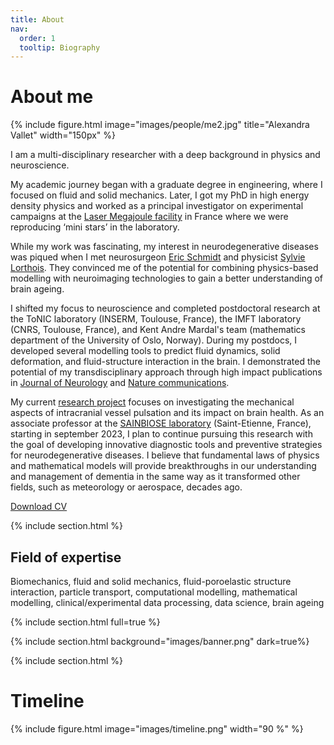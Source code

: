 ```yaml
---
title: About
nav:
  order: 1
  tooltip: Biography
---
```


# <i class="fas fa-face-smile-wink"></i> About me

{%
  include figure.html
  image="images/people/me2.jpg"
  title="Alexandra Vallet"
  width="150px"
%}


I am a multi-disciplinary researcher with a deep background in physics and neuroscience. 

My academic journey began with a graduate degree in engineering, where I focused on fluid and solid mechanics. Later, I got my PhD in high energy density physics and worked as a principal investigator on experimental campaigns at the  [Laser Megajoule facility](https://www-lmj.cea.fr/) in France where we were reproducing ‘mini stars’ in the laboratory.

While my work was fascinating, my interest in neurodegenerative diseases was piqued when I met neurosurgeon [Eric Schmidt](../members/eric-schmidt.html) and physicist [Sylvie Lorthois](../members/sylvie-lorthois.html). They convinced me of the potential for combining physics-based modelling with neuroimaging technologies to gain a better understanding of brain ageing.

I shifted my focus to neuroscience and completed postdoctoral research at the ToNIC laboratory (INSERM, Toulouse, France), the IMFT laboratory (CNRS, Toulouse, France), and Kent Andre Mardal's team (mathematics department of the University of Oslo, Norway). During my postdocs, I developed several modelling tools to predict fluid dynamics, solid deformation, and fluid-structure interaction in the brain. I demonstrated the potential of my transdisciplinary approach through high impact publications in [Journal of Neurology](https://doi.org/ggjtrh) and [Nature communications](https://www.nature.com/articles/s41467-023-36643-5).

My current [research project](../index.md) focuses on investigating the mechanical aspects of intracranial vessel pulsation and its impact on brain health. As an associate professor at the [SAINBIOSE laboratory](https://sainbiose.univ-st-etienne.fr/fr/index.html) (Saint-Etienne, France), starting in september 2023, I plan to continue pursuing this research with the goal of developing innovative diagnostic tools and preventive strategies for neurodegenerative diseases. I believe that fundamental laws of physics and mathematical models will provide breakthroughs in our understanding and management of dementia in the same way as it transformed other fields, such as meteorology or aerospace, decades ago.

 <i class="fas fa-scroll"></i> [Download CV](../pdfs/CVNovember2022-AlexandraVallet.pdf)


{% include section.html %}

## Field of expertise
Biomechanics, fluid and solid mechanics, fluid-poroelastic structure interaction, particle transport, computational modelling, mathematical modelling,  clinical/experimental data processing, data science, brain ageing


{% include section.html full=true %}

{% include section.html background="images/banner.png" dark=true%}

{% include section.html %}

# Timeline

{%
  include figure.html
  image="images/timeline.png"
  width="90 %"
%}





